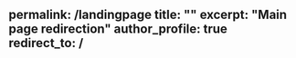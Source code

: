 permalink: /landingpage
title: ""
excerpt: "Main page redirection"
author_profile: true
redirect_to: /
---

